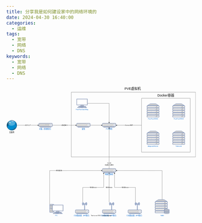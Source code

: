 ```yaml
---
title: 分享我是如何建设家中的网络环境的
date: 2024-04-30 16:40:00
categories: 
  - 运维
tags:
  - 宽带
  - 网络
  - DNS
keywords: 
  - 宽带
  - 网络
  - DNS
---
```


<svg xmlns="http://www.w3.org/2000/svg" xmlns:xlink="http://www.w3.org/1999/xlink" width="1401" style="cursor:pointer;max-width:100%;max-height:963px" viewBox="-0.5 -0.5 1401 963"><path fill="none" stroke="#000" d="M480 40h920v480H480z" pointer-events="all"/><switch transform="translate(-.5 -.5)"><foreignObject width="100%" height="100%" pointer-events="none" requiredFeatures="http://www.w3.org/TR/SVG11/feature#Extensibility" style="overflow:visible;text-align:left"><div xmlns="http://www.w3.org/1999/xhtml" style="display:flex;align-items:unsafe center;justify-content:unsafe center;width:918px;height:1px;padding-top:280px;margin-left:481px"><div data-drawio-colors="color: rgb(0, 0, 0);" style="box-sizing:border-box;font-size:0;text-align:center"><div style="display:inline-block;font-size:12px;font-family:Helvetica;color:#000;line-height:1.2;pointer-events:all;white-space:normal;overflow-wrap:normal"><h1><br/></h1></div></div></div></foreignObject></switch><g stroke="#000" stroke-miterlimit="10"><path fill="none" d="M78.5 285h155.13" pointer-events="stroke"/><path d="m238.88 285-7 3.5 1.75-3.5-1.75-3.5Z" pointer-events="all"/></g><switch transform="translate(-.5 -.5)"><foreignObject width="100%" height="100%" pointer-events="none" requiredFeatures="http://www.w3.org/TR/SVG11/feature#Extensibility" style="overflow:visible;text-align:left"><div xmlns="http://www.w3.org/1999/xhtml" style="display:flex;align-items:unsafe center;justify-content:unsafe center;width:1px;height:1px;padding-top:285px;margin-left:159px"><div data-drawio-colors="color: rgb(0, 0, 0); background-color: rgb(255, 255, 255);" style="box-sizing:border-box;font-size:0;text-align:center"><div style="display:inline-block;font-size:11px;font-family:Helvetica;color:#000;line-height:1.2;pointer-events:all;background-color:#fff;white-space:nowrap">光纤入户</div></div></div></foreignObject><text x="159" y="288" font-family="Helvetica" font-size="11" text-anchor="middle">光纤入户</text></switch><g pointer-events="all"><ellipse cx="40.31" cy="285.59" fill="#008cce" rx="36.868" ry="36.914"/><path fill="#00527f" d="M15.15 259.15c.37 1.01.88 1.98 1.5 2.87 1.01.1 2 .42 2.89.92-.25 1.04.19 2.12 1.09 2.69.69.39 1.15 1.09 1.25 1.87.03.4.22.77.52 1.03.31.25.7.38 1.1.35.45-.07.91-.1 1.37-.1.99-.13 2 .08 2.86.59l3.11 2.25c.5.34.86.86 1 1.45.17.56.17 1.17 0 1.74-.25.07-.52.05-.75-.07-.17-.49-.53-.9-.99-1.13-.6-.24-1.27-.24-1.87 0-.8.45-1.72.61-2.62.45-.75.03-1.44.4-1.89 1-.34.5-.88.82-1.48.86-.6.05-1.19-.17-1.61-.61-.36-.5-.96-.77-1.58-.71-.61.07-1.15.45-1.41 1.01-.31.71-.51 1.47-.6 2.24a7.46 7.46 0 0 1-.54 2.95c-.21.47-.56.88-1 1.14-.73.2-1.2.9-1.1 1.65.59.69 1.05 1.49 1.35 2.35.27.53.06 1.15-.5 1.49-.56.46-.82 1.19-.7 1.9-.86.01-1.72-.12-2.54-.4-.32-.41-.75-.7-1.24-.85-.47-.1-.95.07-1.25.45-.57.79-.97 1.69-1.19 2.64-.19.65-.29 1.32-.3 2 .64 1.19.95 2.53.89 3.89l.5 3.99c.04.53-.09 1.05-.37 1.5-.31.4-.74.69-1.22.84-7.83-14.7-4.85-32.83 7.27-44.24Z"/><path fill="#64aadc" d="M60.24 254.91c-.17.55-.52 1.02-1 1.34-.44.19-.91.29-1.39.3l-2.74.35a7.539 7.539 0 0 0-3.49.4c.1.4-.04.82-.37 1.06-.33.24-.78.26-1.12.04-.71.01-1.38.32-1.85.85-.37.39-.86.65-1.39.75-.76.15-1.41.65-1.75 1.34-.32.62-.91.75-1.34.3-.27-.54-.44-1.14-.5-1.74a5.518 5.518 0 0 0-2.49-2.75c-1.14-.5-2.2-1.17-3.14-1.99-.6-.45-.97-1.15-1-1.9-.02-.45.03-.91.15-1.35a2.48 2.48 0 0 0-1.99-1.39c-.64-.16-1.17-.63-1.39-1.25a36.81 36.81 0 0 1 27.3 5.64Z"/><path fill="#0a79b9" d="M75.69 295.56a6.046 6.046 0 0 0-1.25-3.14c-.77-.06-1.51.33-1.89 1-.61.87-1.55 1.46-2.59 1.64-.74-.82-.59-1.96.34-2.64.62-.91.76-2.06.4-3.09a3.32 3.32 0 0 0-.5-1.25c-.69-.7-1.2-1.55-1.49-2.49-.65.41-1.44.35-2.04-.17-.6-.52-.93-1.42-.85-2.33.04-1.07-.36-2.11-1.1-2.89.06-1.71-.47-3.38-1.49-4.74a6.012 6.012 0 0 0-3.89-1.75c-1.23.02-2.24-.71-2.27-1.63-.03-.92.94-1.69 2.17-1.71 1.86.21 3.74.16 5.58-.15 1.8-.22 3.54-.76 5.14-1.59l1.74-2.4c5.36 8.79 6.8 19.43 3.99 29.33Z"/><path fill="#266792" d="M71.95 304.79a7.591 7.591 0 0 1-3.24 2.35c-.99.31-1.69 1.2-1.74 2.24-.11.38-.22.19-.32-.52-.09-.71-.16-1.87-.18-3.22.14-1.26.61-2.46 1.34-3.49.81-.75 1.53-1.59 2.15-2.5.27-.55.05-1.22-.5-1.49a1.11 1.11 0 0 0-1.5.5 24.56 24.56 0 0 0-2.49 3.49c-1.21 1.82-2.96 2.57-4.63 1.99a7.579 7.579 0 0 0-3.24-.75c-.66.26-1.08.69-1.12 1.16-.05.48.27.93.87 1.24.94.29 1.73.91 2.24 1.74.79 1.34-.79 2.72-3.83 3.35-2.09.06-4.16.44-6.13 1.14a7.459 7.459 0 0 0-2.24 4c-.37.67-2.22 1.18-4.49 1.24a12.48 12.48 0 0 0-4.83.25c-1.32.49-2.8.24-3.89-.65a1.602 1.602 0 0 0-2.16-.67c-.79.41-1.09 1.38-.68 2.17a2.51 2.51 0 0 0 2.59 1.25c.75-.42 1.71-.6 2.64-.5.58.14 1.04.47 1.25.9.32.26.97.47 1.78.56.81.1 1.7.07 2.45-.07 1.24-.37 2.82-.6 4.49-.64 1.18-.08 2.29-.25 3.24-.5.93-.7 2.07-1.06 3.24-1 .65-.15 1.16-.31 1.49-.5a2.53 2.53 0 0 1 1.59-.5c.29.21.39.58.25.9-.38.52-.83.99-1.34 1.4a36.93 36.93 0 0 0 16.94-14.87ZM20.73 285.34c.26.36.73.5 1.15.35.16-.32.28-.65.35-1 .23-.77.23-1.58 0-2.35a1.03 1.03 0 0 0-1-.15c-.25 1.04-.42 2.09-.5 3.15Z"/><ellipse cx="38.07" cy="269.87" fill="#fff" fill-opacity=".3" rx="26.655" ry="18.457"/><ellipse cx="25.9" cy="266.36" fill="#fff" fill-opacity=".4" rx="7.722" ry="5.632"/><ellipse cx="40.31" cy="285.59" fill="none" stroke="#000" stroke-width=".95" rx="36.868" ry="36.914"/></g><switch transform="translate(-.5 -.5)"><foreignObject width="100%" height="100%" pointer-events="none" requiredFeatures="http://www.w3.org/TR/SVG11/feature#Extensibility" style="overflow:visible;text-align:left"><div xmlns="http://www.w3.org/1999/xhtml" style="display:flex;align-items:unsafe flex-start;justify-content:unsafe center;width:1px;height:1px;padding-top:330px;margin-left:39px"><div data-drawio-colors="color: rgb(0, 0, 0);" style="box-sizing:border-box;font-size:0;text-align:center"><div style="display:inline-block;font-size:12px;font-family:Helvetica;color:#000;line-height:1.2;pointer-events:all;white-space:nowrap">互联网</div></div></div></foreignObject><text x="39" y="342" font-family="Helvetica" font-size="12" text-anchor="middle">互联网</text></switch><g pointer-events="all"><rect width="100" height="25.86" x="240" y="270" fill="#ccc" stroke="#6881b3" stroke-width="2" rx="5.17" ry="5.17"/><path fill="#ccc" stroke="#6881b3" stroke-width="2" d="M250 295.86h80V300h-80z"/><ellipse cx="328" cy="282.93" fill="#fff" rx="8" ry="8.276"/><ellipse cx="250" cy="280.34" fill="#fff" rx="2" ry="2.069"/><path fill="#ccc" stroke="#6881b3" stroke-miterlimit="10" stroke-width="2" d="M328 277.24v11.38"/><path fill="none" stroke="#6881b3" stroke-miterlimit="10" stroke-width="2" d="m326 279.31 2-2.07 2 2.07"/><ellipse cx="260" cy="280.34" fill="#fff" rx="2" ry="2.069"/><ellipse cx="270" cy="280.34" fill="#fff" rx="2" ry="2.069"/><ellipse cx="280" cy="280.34" fill="#fff" rx="2" ry="2.069"/><path fill="none" stroke="#6881b3" stroke-miterlimit="10" stroke-width="2" d="m326 286.55 2 2.07 2-2.07"/></g><switch transform="translate(-.5 -.5)"><foreignObject width="100%" height="100%" pointer-events="none" requiredFeatures="http://www.w3.org/TR/SVG11/feature#Extensibility" style="overflow:visible;text-align:left"><div xmlns="http://www.w3.org/1999/xhtml" style="display:flex;align-items:unsafe flex-start;justify-content:unsafe center;width:1px;height:1px;padding-top:307px;margin-left:290px"><div data-drawio-colors="color: #0066CC;" style="box-sizing:border-box;font-size:0;text-align:center"><div style="display:inline-block;font-size:12px;font-family:Helvetica;color:#06c;line-height:1.2;pointer-events:all;white-space:nowrap">光猫（桥接模式<span style="background-color:initial">）</span></div></div></div></foreignObject><text x="290" y="319" fill="#06C" font-family="Helvetica" font-size="12" text-anchor="middle">光猫（桥接模式）</text></switch><g pointer-events="all"><rect width="100" height="25.86" x="520" y="270" fill="#ccc" stroke="#6881b3" stroke-width="2" rx="5.17" ry="5.17"/><path fill="#ccc" stroke="#6881b3" stroke-width="2" d="M530 295.86h80V300h-80z"/><path fill="#fff" d="M523 277.24h6v3.1h-2v1.04h-2v-1.04h-2Zm8.5 0h6v3.1h-2v1.04h-2v-1.04h-2Zm8.5 0h6v3.1h-2v1.04h-2v-1.04h-2Zm8.5 0h6v3.1h-2v1.04h-2v-1.04h-2Zm8.5 0h6v3.1h-2v1.04h-2v-1.04h-2Zm8.5 0h6v3.1h-2v1.04h-2v-1.04h-2Zm8.5 0h6v3.1h-2v1.04h-2v-1.04h-2Zm8.5 0h6v3.1h-2v1.04h-2v-1.04h-2Z"/><ellipse cx="608" cy="282.93" fill="#fff" rx="8" ry="8.276"/><ellipse cx="595" cy="275.17" fill="#fff" rx="2" ry="2.069"/><ellipse cx="595" cy="290.69" fill="#fff" rx="2" ry="2.069"/><ellipse cx="595" cy="282.93" fill="#fff" rx="2" ry="2.069"/><ellipse cx="585.5" cy="287.59" fill="#fff" rx="2" ry="2.069"/><ellipse cx="577" cy="287.59" fill="#fff" rx="2" ry="2.069"/><ellipse cx="568.5" cy="287.59" fill="#fff" rx="2" ry="2.069"/><ellipse cx="560" cy="287.59" fill="#fff" rx="2" ry="2.069"/><ellipse cx="551.5" cy="287.59" fill="#fff" rx="2" ry="2.069"/><ellipse cx="543" cy="287.59" fill="#fff" rx="2" ry="2.069"/><ellipse cx="534.5" cy="287.59" fill="#fff" rx="2" ry="2.069"/><ellipse cx="526" cy="287.59" fill="#fff" rx="2" ry="2.069"/><path fill="none" stroke="#6881b3" stroke-miterlimit="10" d="M608 277.24v11.38m-6.5-5.69h4m5 0h4m-8.5-3.62 2-2.07 2 2.07m-4 7.24 2 2.07 2-2.07m-6.5-5.69 2 2.07-2 2.07m9-4.14-2 2.07 2 2.07"/></g><switch transform="translate(-.5 -.5)"><foreignObject width="100%" height="100%" pointer-events="none" requiredFeatures="http://www.w3.org/TR/SVG11/feature#Extensibility" style="overflow:visible;text-align:left"><div xmlns="http://www.w3.org/1999/xhtml" style="display:flex;align-items:unsafe flex-start;justify-content:unsafe center;width:1px;height:1px;padding-top:307px;margin-left:570px"><div data-drawio-colors="color: #0066CC;" style="box-sizing:border-box;font-size:0;text-align:center"><div style="display:inline-block;font-size:12px;font-family:Helvetica;color:#06c;line-height:1.2;pointer-events:all;white-space:nowrap">爱快</div></div></div></foreignObject><text x="570" y="319" fill="#06C" font-family="Helvetica" font-size="12" text-anchor="middle">爱快</text></switch><g stroke="#000" stroke-miterlimit="10"><path fill="none" d="M340 285h173.63" pointer-events="stroke"/><path d="m518.88 285-7 3.5 1.75-3.5-1.75-3.5Z" pointer-events="all"/></g><switch transform="translate(-.5 -.5)"><foreignObject width="100%" height="100%" pointer-events="none" requiredFeatures="http://www.w3.org/TR/SVG11/feature#Extensibility" style="overflow:visible;text-align:left"><div xmlns="http://www.w3.org/1999/xhtml" style="display:flex;align-items:unsafe center;justify-content:unsafe center;width:1px;height:1px;padding-top:285px;margin-left:431px"><div data-drawio-colors="color: rgb(0, 0, 0); background-color: rgb(255, 255, 255);" style="box-sizing:border-box;font-size:0;text-align:center"><div style="display:inline-block;font-size:11px;font-family:Helvetica;color:#000;line-height:1.2;pointer-events:all;background-color:#fff;white-space:nowrap">直通接口</div></div></div></foreignObject><text x="431" y="288" font-family="Helvetica" font-size="11" text-anchor="middle">直通接口</text></switch><g pointer-events="all"><path fill="#ccc" stroke="#6881b3" stroke-width="2" d="M520 90h80v45h-80zM550 135h20v10h-20z"/><path fill="#ccc" stroke="#6881b3" stroke-linejoin="round" stroke-miterlimit="10" stroke-width="2" d="M535 144h50l10 11h-70Zm14 8.5h18m-31-3h39m-37-3h36m3 0h7m-5 3h7m-5 3h7"/><path fill="#fff" d="M523 93h73v39h-73z"/></g><switch transform="translate(-.5 -.5)"><foreignObject width="100%" height="100%" pointer-events="none" requiredFeatures="http://www.w3.org/TR/SVG11/feature#Extensibility" style="overflow:visible;text-align:left"><div xmlns="http://www.w3.org/1999/xhtml" style="display:flex;align-items:unsafe flex-start;justify-content:unsafe center;width:1px;height:1px;padding-top:162px;margin-left:560px"><div data-drawio-colors="color: #0066CC;" style="box-sizing:border-box;font-size:0;text-align:center"><div style="display:inline-block;font-size:12px;font-family:Helvetica;color:#06c;line-height:1.2;pointer-events:all;white-space:nowrap">PaoPaoGateWay</div></div></div></foreignObject><text x="560" y="174" fill="#06C" font-family="Helvetica" font-size="12" text-anchor="middle">PaoPaoGateWay</text></switch><g pointer-events="all"><rect width="100" height="25.86" x="710" y="270" fill="#ccc" stroke="#6881b3" stroke-width="2" rx="5.17" ry="5.17"/><path fill="#ccc" stroke="#6881b3" stroke-width="2" d="M720 295.86h80V300h-80z"/><ellipse cx="798" cy="282.93" fill="#fff" rx="8" ry="8.276"/><ellipse cx="785" cy="275.17" fill="#fff" rx="2" ry="2.069"/><ellipse cx="785" cy="290.69" fill="#fff" rx="2" ry="2.069"/><ellipse cx="785" cy="282.93" fill="#fff" rx="2" ry="2.069"/><ellipse cx="775.5" cy="287.59" fill="#fff" rx="2" ry="2.069"/><ellipse cx="767" cy="287.59" fill="#fff" rx="2" ry="2.069"/><ellipse cx="758.5" cy="287.59" fill="#fff" rx="2" ry="2.069"/><ellipse cx="750" cy="287.59" fill="#fff" rx="2" ry="2.069"/><ellipse cx="741.5" cy="287.59" fill="#fff" rx="2" ry="2.069"/><ellipse cx="733" cy="287.59" fill="#fff" rx="2" ry="2.069"/><ellipse cx="724.5" cy="287.59" fill="#fff" rx="2" ry="2.069"/><ellipse cx="716" cy="287.59" fill="#fff" rx="2" ry="2.069"/><path fill="#fff" d="M713 277.24h6v3.1h-2v1.04h-2v-1.04h-2Zm8.5 0h6v3.1h-2v1.04h-2v-1.04h-2Zm8.5 0h6v3.1h-2v1.04h-2v-1.04h-2Zm8.5 0h6v3.1h-2v1.04h-2v-1.04h-2Zm8.5 0h6v3.1h-2v1.04h-2v-1.04h-2Zm8.5 0h6v3.1h-2v1.04h-2v-1.04h-2Zm8.5 0h6v3.1h-2v1.04h-2v-1.04h-2Zm8.5 0h6v3.1h-2v1.04h-2v-1.04h-2Z"/><path fill="none" stroke="#6881b3" stroke-miterlimit="10" d="m792 279.31 2-2.07 2 2.07m-4 7.24 2 2.07 2-2.07m4-7.24 2-2.07 2 2.07m-4 7.24 2 2.07 2-2.07m-2 2.07v-3.1l-8-5.18v-3.1m0 11.38v-3.1l8-5.18v-3.1"/></g><switch transform="translate(-.5 -.5)"><foreignObject width="100%" height="100%" pointer-events="none" requiredFeatures="http://www.w3.org/TR/SVG11/feature#Extensibility" style="overflow:visible;text-align:left"><div xmlns="http://www.w3.org/1999/xhtml" style="display:flex;align-items:unsafe flex-start;justify-content:unsafe center;width:1px;height:1px;padding-top:307px;margin-left:760px"><div data-drawio-colors="color: #0066CC;" style="box-sizing:border-box;font-size:0;text-align:center"><div style="display:inline-block;font-size:12px;font-family:Helvetica;color:#06c;line-height:1.2;pointer-events:all;white-space:nowrap">PVE网桥</div></div></div></foreignObject><text x="760" y="319" fill="#06C" font-family="Helvetica" font-size="12" text-anchor="middle">PVE网桥</text></switch><g stroke="#000" stroke-miterlimit="10"><path fill="none" d="M760 856.36V642.73" pointer-events="stroke"/><path d="m760 637.48 3.5 7-3.5-1.75-3.5 1.75Z" pointer-events="all"/></g><switch transform="translate(-.5 -.5)"><foreignObject width="100%" height="100%" pointer-events="none" requiredFeatures="http://www.w3.org/TR/SVG11/feature#Extensibility" style="overflow:visible;text-align:left"><div xmlns="http://www.w3.org/1999/xhtml" style="display:flex;align-items:unsafe center;justify-content:unsafe center;width:1px;height:1px;padding-top:747px;margin-left:760px"><div data-drawio-colors="color: rgb(0, 0, 0); background-color: rgb(255, 255, 255);" style="box-sizing:border-box;font-size:0;text-align:center"><div style="display:inline-block;font-size:11px;font-family:Helvetica;color:#000;line-height:1.2;pointer-events:all;background-color:#fff;white-space:nowrap">有线Mesh</div></div></div></foreignObject><text x="760" y="751" font-family="Helvetica" font-size="11" text-anchor="middle">有线Mesh</text></switch><g stroke="#000" stroke-miterlimit="10"><path fill="none" d="M565 856.36v-110h155.09l-.08-103.63" pointer-events="stroke"/><path d="m720 637.48 3.51 7-3.5-1.75-3.5 1.75Z" pointer-events="all"/></g><switch transform="translate(-.5 -.5)"><foreignObject width="100%" height="100%" pointer-events="none" requiredFeatures="http://www.w3.org/TR/SVG11/feature#Extensibility" style="overflow:visible;text-align:left"><div xmlns="http://www.w3.org/1999/xhtml" style="display:flex;align-items:unsafe center;justify-content:unsafe center;width:1px;height:1px;padding-top:746px;margin-left:642px"><div data-drawio-colors="color: rgb(0, 0, 0); background-color: rgb(255, 255, 255);" style="box-sizing:border-box;font-size:0;text-align:center"><div style="display:inline-block;font-size:11px;font-family:Helvetica;color:#000;line-height:1.2;pointer-events:all;background-color:#fff;white-space:nowrap">有线Mesh</div></div></div></foreignObject><text x="642" y="750" font-family="Helvetica" font-size="11" text-anchor="middle">有线Mesh</text></switch><g stroke="#000" stroke-miterlimit="10"><path fill="none" d="M955 856.36v-110H800.09l-.08-103.63" pointer-events="stroke"/><path d="m800 637.48 3.51 7-3.5-1.75-3.5 1.75Z" pointer-events="all"/></g><switch transform="translate(-.5 -.5)"><foreignObject width="100%" height="100%" pointer-events="none" requiredFeatures="http://www.w3.org/TR/SVG11/feature#Extensibility" style="overflow:visible;text-align:left"><div xmlns="http://www.w3.org/1999/xhtml" style="display:flex;align-items:unsafe center;justify-content:unsafe center;width:1px;height:1px;padding-top:746px;margin-left:878px"><div data-drawio-colors="color: rgb(0, 0, 0); background-color: rgb(255, 255, 255);" style="box-sizing:border-box;font-size:0;text-align:center"><div style="display:inline-block;font-size:11px;font-family:Helvetica;color:#000;line-height:1.2;pointer-events:all;background-color:#fff;white-space:nowrap">有线Mesh</div></div></div></foreignObject><text x="878" y="750" font-family="Helvetica" font-size="11" text-anchor="middle">有线Mesh</text></switch><g pointer-events="all"><rect width="100" height="25.86" x="710" y="606.36" fill="#ccc" stroke="#6881b3" stroke-width="2" rx="5.17" ry="5.17"/><path fill="#ccc" stroke="#6881b3" stroke-width="2" d="M720 632.22h80v4.14h-80z"/><ellipse cx="798" cy="619.29" fill="#fff" rx="8" ry="8.276"/><ellipse cx="785" cy="611.53" fill="#fff" rx="2" ry="2.069"/><ellipse cx="785" cy="627.05" fill="#fff" rx="2" ry="2.069"/><ellipse cx="785" cy="619.29" fill="#fff" rx="2" ry="2.069"/><ellipse cx="775.5" cy="623.95" fill="#fff" rx="2" ry="2.069"/><ellipse cx="767" cy="623.95" fill="#fff" rx="2" ry="2.069"/><ellipse cx="758.5" cy="623.95" fill="#fff" rx="2" ry="2.069"/><ellipse cx="750" cy="623.95" fill="#fff" rx="2" ry="2.069"/><ellipse cx="741.5" cy="623.95" fill="#fff" rx="2" ry="2.069"/><ellipse cx="733" cy="623.95" fill="#fff" rx="2" ry="2.069"/><ellipse cx="724.5" cy="623.95" fill="#fff" rx="2" ry="2.069"/><ellipse cx="716" cy="623.95" fill="#fff" rx="2" ry="2.069"/><path fill="#fff" d="M713 613.6h6v3.1h-2v1.04h-2v-1.04h-2Zm8.5 0h6v3.1h-2v1.04h-2v-1.04h-2Zm8.5 0h6v3.1h-2v1.04h-2v-1.04h-2Zm8.5 0h6v3.1h-2v1.04h-2v-1.04h-2Zm8.5 0h6v3.1h-2v1.04h-2v-1.04h-2Zm8.5 0h6v3.1h-2v1.04h-2v-1.04h-2Zm8.5 0h6v3.1h-2v1.04h-2v-1.04h-2Zm8.5 0h6v3.1h-2v1.04h-2v-1.04h-2Z"/><path fill="none" stroke="#6881b3" stroke-miterlimit="10" d="m792 615.67 2-2.07 2 2.07m-4 7.24 2 2.07 2-2.07m4-7.24 2-2.07 2 2.07m-4 7.24 2 2.07 2-2.07m-2 2.07v-3.1l-8-5.18v-3.1m0 11.38v-3.1l8-5.18v-3.1"/></g><switch transform="translate(-.5 -.5)"><foreignObject width="100%" height="100%" pointer-events="none" requiredFeatures="http://www.w3.org/TR/SVG11/feature#Extensibility" style="overflow:visible;text-align:left"><div xmlns="http://www.w3.org/1999/xhtml" style="display:flex;align-items:unsafe flex-start;justify-content:unsafe center;width:1px;height:1px;padding-top:643px;margin-left:760px"><div data-drawio-colors="color: #0066CC;" style="box-sizing:border-box;font-size:0;text-align:center"><div style="display:inline-block;font-size:12px;font-family:Helvetica;color:#06c;line-height:1.2;pointer-events:all;white-space:nowrap">物理交换机</div></div></div></foreignObject><text x="760" y="655" fill="#06C" font-family="Helvetica" font-size="12" text-anchor="middle">物理交换机</text></switch><g stroke="#000" stroke-miterlimit="10"><path fill="none" d="M760 606.36V306.37" pointer-events="stroke"/><path d="m760 301.12 3.5 7-3.5-1.75-3.5 1.75Z" pointer-events="all"/></g><switch transform="translate(-.5 -.5)"><foreignObject width="100%" height="100%" pointer-events="none" requiredFeatures="http://www.w3.org/TR/SVG11/feature#Extensibility" style="overflow:visible;text-align:left"><div xmlns="http://www.w3.org/1999/xhtml" style="display:flex;align-items:unsafe center;justify-content:unsafe center;width:1px;height:1px;padding-top:569px;margin-left:761px"><div data-drawio-colors="color: rgb(0, 0, 0); background-color: rgb(255, 255, 255);" style="box-sizing:border-box;font-size:0;text-align:center"><div style="display:inline-block;font-size:11px;font-family:Helvetica;color:#000;line-height:1.2;pointer-events:all;background-color:#fff;white-space:nowrap"><span style="color:transparent;font-family:monospace;font-size:0;text-align:start;background-color:#fbfbfb">%3CmxGraphModel%3E%3Croot%3E%3CmxCell%20id%3D%220%22%2F%3E%3CmxCell%20id%3D%221%22%20parent%3D%220%22%2F%3E%3CmxCell%20id%3D%222%22%20value%3D%22VirtIO%E5%8D%8A%E8%99%9A%E6%8B%9F%E5%8C%96%E6%8E%A5%E5%8F%A3%22%20style%3D%22edgeLabel%3Bhtml%3D1%3Balign%3Dcenter%3BverticalAlign%3Dmiddle%3Bresizable%3D0%3Bpoints%3D%5B%5D%3B%22%20vertex%3D%221%22%20connectable%3D%220%22%20parent%3D%221%22%3E%3CmxGeometry%20x%3D%22720%22%20y%3D%22310.90909090909054%22%20as%3D%22geometry%22%2F%3E%3C%2FmxCell%3E%3C%2Froot%3E%3C%2FmxGraphModel%3E</span></div></div></div></foreignObject><text x="761" y="572" font-family="Helvetica" font-size="11" text-anchor="middle">%3CmxGraphModel%3E%3Croot%3E%3CmxCell%20id%3D%220%22%2F%3E%3CmxCell%20id%3D%221%22%20parent%3D%220%22%2F%3E%3CmxCell%20id%3D%222%22%20value%3D%22VirtIO%E5%8D%8A%E8%99%9A%E6%8B%9F%E5%8C%96%E6%8E%A5%E5%8F%A3%22%20style%3D%22edgeLabel%3Bhtml%3D1%3Balign%3Dcenter%3BverticalAlign%3Dmiddle%3Bresizable%3D0%3Bpoints%3D%5B%5D%3B%22%20vertex%3D%221%22%20connectable%3D%220%22%20parent%3D%221%22%3E%3CmxGeometry%20x%3D%22720%22%20y%3D%22310.90909090909054%22%20as%3D%22geometry%22%2F%3E%3C%2FmxCell%3E%3C%2Froot%3E%3C%2FmxGraphModel%3E</text></switch><switch transform="translate(-.5 -.5)"><foreignObject width="100%" height="100%" pointer-events="none" requiredFeatures="http://www.w3.org/TR/SVG11/feature#Extensibility" style="overflow:visible;text-align:left"><div xmlns="http://www.w3.org/1999/xhtml" style="display:flex;align-items:unsafe center;justify-content:unsafe center;width:1px;height:1px;padding-top:573px;margin-left:761px"><div data-drawio-colors="color: rgb(0, 0, 0); background-color: rgb(255, 255, 255);" style="box-sizing:border-box;font-size:0;text-align:center"><div style="display:inline-block;font-size:11px;font-family:Helvetica;color:#000;line-height:1.2;pointer-events:all;background-color:#fff;white-space:nowrap">VirtIO<div>半虚拟化接口</div></div></div></div></foreignObject><text x="761" y="576" font-family="Helvetica" font-size="11" text-anchor="middle">VirtIO...</text></switch><g pointer-events="all"><rect width="30" height="60" x="320" y="871.36" fill="#ccc" stroke="#6881b3" stroke-width="2" rx="2" ry="2"/><path fill="none" stroke="#6881b3" stroke-linejoin="round" stroke-miterlimit="10" stroke-width="2" d="M320 881.36h30m-30 20h30"/><path fill="#ccc" stroke="#6881b3" stroke-width="2" d="M340 876.36h80v45h-80zM370 921.36h20v10h-20z"/><path fill="#ccc" stroke="#6881b3" stroke-linejoin="round" stroke-miterlimit="10" stroke-width="2" d="M355 930.36h50l10 11h-70Z"/><path fill="none" stroke="#6881b3" stroke-linejoin="round" stroke-miterlimit="10" stroke-width="2" d="M369 938.86h18m-31-3h39m-37-3h36m3 0h7m-5 3h7m-5 3h7"/><path fill="#fff" d="M343 879.36h73v39h-73z"/><circle cx="325" cy="906.36" r="2" fill="#fff"/></g><switch transform="translate(-.5 -.5)"><foreignObject width="100%" height="100%" pointer-events="none" requiredFeatures="http://www.w3.org/TR/SVG11/feature#Extensibility" style="overflow:visible;text-align:left"><div xmlns="http://www.w3.org/1999/xhtml" style="display:flex;align-items:unsafe flex-start;justify-content:unsafe center;width:1px;height:1px;padding-top:948px;margin-left:370px"><div data-drawio-colors="color: #0066CC;" style="box-sizing:border-box;font-size:0;text-align:center"><div style="display:inline-block;font-size:12px;font-family:Helvetica;color:#06c;line-height:1.2;pointer-events:all;white-space:nowrap">PC</div></div></div></foreignObject><text x="370" y="960" fill="#06C" font-family="Helvetica" font-size="12" text-anchor="middle">PC</text></switch><g pointer-events="all"><rect width="100" height="24.82" x="510" y="912.56" fill="#ccc" stroke="#6881b3" stroke-width="1.99" rx="4.96" ry="4.96"/><path fill="#ccc" stroke="#6881b3" stroke-width="1.99" d="M520 937.39h80v3.97h-80z"/><path fill="#ccc" stroke="#6881b3" stroke-miterlimit="10" stroke-width="1.99" d="m577 912.56.5-44.68a1.503 1.503 0 0 1 2.5 0l.5 44.68Z"/><ellipse cx="598" cy="924.98" fill="#fff" rx="8" ry="7.944"/><ellipse cx="585" cy="917.53" fill="#fff" rx="2" ry="1.986"/><ellipse cx="585" cy="932.42" fill="#fff" rx="2" ry="1.986"/><ellipse cx="585" cy="924.98" fill="#fff" rx="2" ry="1.986"/><ellipse cx="575.5" cy="929.44" fill="#fff" rx="2" ry="1.986"/><ellipse cx="567" cy="929.44" fill="#fff" rx="2" ry="1.986"/><ellipse cx="558.5" cy="929.44" fill="#fff" rx="2" ry="1.986"/><ellipse cx="550" cy="929.44" fill="#fff" rx="2" ry="1.986"/><ellipse cx="541.5" cy="929.44" fill="#fff" rx="2" ry="1.986"/><ellipse cx="533" cy="929.44" fill="#fff" rx="2" ry="1.986"/><ellipse cx="524.5" cy="929.44" fill="#fff" rx="2" ry="1.986"/><ellipse cx="516" cy="929.44" fill="#fff" rx="2" ry="1.986"/><path fill="#fff" d="M513 919.51h6v2.98h-2v1h-2v-1h-2Zm8.5 0h6v2.98h-2v1h-2v-1h-2Zm8.5 0h6v2.98h-2v1h-2v-1h-2Zm8.5 0h6v2.98h-2v1h-2v-1h-2Zm8.5 0h6v2.98h-2v1h-2v-1h-2Zm8.5 0h6v2.98h-2v1h-2v-1h-2Zm8.5 0h6v2.98h-2v1h-2v-1h-2Zm8.5 0h6v2.98h-2v1h-2v-1h-2Z"/><path fill="none" stroke="#6881b3" stroke-miterlimit="10" stroke-width="1.99" d="m600 922.99 2 1.99-2 1.98m-7-1.98h9"/><path fill="#ccc" stroke="#6881b3" stroke-miterlimit="10" stroke-width="1.99" d="M583.8 862.22c2.2 3.31 2.2 7.61 0 10.92l-1.5-.99a7.905 7.905 0 0 0 0-8.54Zm4-2.98a13.825 13.825 0 0 1 0 17.18l-1.5-1.19c3.4-4.32 3.4-10.38 0-14.7Zm4-2.88a16.806 16.806 0 0 1 0 22.94l-1.5-1.19c5.52-5.76 5.52-14.8 0-20.56Zm-18 5.86a9.859 9.859 0 0 0 0 10.92l1.5-.99a7.905 7.905 0 0 1 0-8.54Zm-4-2.98a13.833 13.833 0 0 0 0 17.28l1.5-1.39c-3.3-4.28-3.3-10.22 0-14.5Zm-4-2.78a16.802 16.802 0 0 0 0 22.84l1.5-1.19a14.826 14.826 0 0 1 0-20.46Z"/></g><switch transform="translate(-.5 -.5)"><foreignObject width="100%" height="100%" pointer-events="none" requiredFeatures="http://www.w3.org/TR/SVG11/feature#Extensibility" style="overflow:visible;text-align:left"><div xmlns="http://www.w3.org/1999/xhtml" style="display:flex;align-items:unsafe flex-start;justify-content:unsafe center;width:1px;height:1px;padding-top:948px;margin-left:560px"><div data-drawio-colors="color: #0066CC;" style="box-sizing:border-box;font-size:0;text-align:center"><div style="display:inline-block;font-size:12px;font-family:Helvetica;color:#06c;line-height:1.2;pointer-events:all;white-space:nowrap">小米路由器（AP模式）</div></div></div></foreignObject><text x="560" y="960" fill="#06C" font-family="Helvetica" font-size="12" text-anchor="middle">小米路由器（AP模式）</text></switch><g pointer-events="all"><rect width="100" height="24.82" x="710" y="912.56" fill="#ccc" stroke="#6881b3" stroke-width="1.99" rx="4.96" ry="4.96"/><path fill="#ccc" stroke="#6881b3" stroke-width="1.99" d="M720 937.39h80v3.97h-80z"/><path fill="#ccc" stroke="#6881b3" stroke-miterlimit="10" stroke-width="1.99" d="m777 912.56.5-44.68a1.503 1.503 0 0 1 2.5 0l.5 44.68Z"/><ellipse cx="798" cy="924.98" fill="#fff" rx="8" ry="7.944"/><ellipse cx="785" cy="917.53" fill="#fff" rx="2" ry="1.986"/><ellipse cx="785" cy="932.42" fill="#fff" rx="2" ry="1.986"/><ellipse cx="785" cy="924.98" fill="#fff" rx="2" ry="1.986"/><ellipse cx="775.5" cy="929.44" fill="#fff" rx="2" ry="1.986"/><ellipse cx="767" cy="929.44" fill="#fff" rx="2" ry="1.986"/><ellipse cx="758.5" cy="929.44" fill="#fff" rx="2" ry="1.986"/><ellipse cx="750" cy="929.44" fill="#fff" rx="2" ry="1.986"/><ellipse cx="741.5" cy="929.44" fill="#fff" rx="2" ry="1.986"/><ellipse cx="733" cy="929.44" fill="#fff" rx="2" ry="1.986"/><ellipse cx="724.5" cy="929.44" fill="#fff" rx="2" ry="1.986"/><ellipse cx="716" cy="929.44" fill="#fff" rx="2" ry="1.986"/><path fill="#fff" d="M713 919.51h6v2.98h-2v1h-2v-1h-2Zm8.5 0h6v2.98h-2v1h-2v-1h-2Zm8.5 0h6v2.98h-2v1h-2v-1h-2Zm8.5 0h6v2.98h-2v1h-2v-1h-2Zm8.5 0h6v2.98h-2v1h-2v-1h-2Zm8.5 0h6v2.98h-2v1h-2v-1h-2Zm8.5 0h6v2.98h-2v1h-2v-1h-2Zm8.5 0h6v2.98h-2v1h-2v-1h-2Z"/><path fill="none" stroke="#6881b3" stroke-miterlimit="10" stroke-width="1.99" d="m800 922.99 2 1.99-2 1.98m-7-1.98h9"/><path fill="#ccc" stroke="#6881b3" stroke-miterlimit="10" stroke-width="1.99" d="M783.8 862.22c2.2 3.31 2.2 7.61 0 10.92l-1.5-.99a7.905 7.905 0 0 0 0-8.54Zm4-2.98a13.825 13.825 0 0 1 0 17.18l-1.5-1.19c3.4-4.32 3.4-10.38 0-14.7Zm4-2.88a16.806 16.806 0 0 1 0 22.94l-1.5-1.19c5.52-5.76 5.52-14.8 0-20.56Zm-18 5.86a9.859 9.859 0 0 0 0 10.92l1.5-.99a7.905 7.905 0 0 1 0-8.54Zm-4-2.98a13.833 13.833 0 0 0 0 17.28l1.5-1.39c-3.3-4.28-3.3-10.22 0-14.5Zm-4-2.78a16.802 16.802 0 0 0 0 22.84l1.5-1.19a14.826 14.826 0 0 1 0-20.46Z"/></g><switch transform="translate(-.5 -.5)"><foreignObject width="100%" height="100%" pointer-events="none" requiredFeatures="http://www.w3.org/TR/SVG11/feature#Extensibility" style="overflow:visible;text-align:left"><div xmlns="http://www.w3.org/1999/xhtml" style="display:flex;align-items:unsafe flex-start;justify-content:unsafe center;width:1px;height:1px;padding-top:948px;margin-left:760px"><div data-drawio-colors="color: #0066CC;" style="box-sizing:border-box;font-size:0;text-align:center"><div style="display:inline-block;font-size:12px;font-family:Helvetica;color:#06c;line-height:1.2;pointer-events:all;white-space:nowrap">小米路由器（AP模式）</div></div></div></foreignObject><text x="760" y="960" fill="#06C" font-family="Helvetica" font-size="12" text-anchor="middle">小米路由器（AP模式）</text></switch><g pointer-events="all"><rect width="100" height="24.82" x="900" y="912.56" fill="#ccc" stroke="#6881b3" stroke-width="1.99" rx="4.96" ry="4.96"/><path fill="#ccc" stroke="#6881b3" stroke-width="1.99" d="M910 937.39h80v3.97h-80z"/><path fill="#ccc" stroke="#6881b3" stroke-miterlimit="10" stroke-width="1.99" d="m967 912.56.5-44.68a1.503 1.503 0 0 1 2.5 0l.5 44.68Z"/><ellipse cx="988" cy="924.98" fill="#fff" rx="8" ry="7.944"/><ellipse cx="975" cy="917.53" fill="#fff" rx="2" ry="1.986"/><ellipse cx="975" cy="932.42" fill="#fff" rx="2" ry="1.986"/><ellipse cx="975" cy="924.98" fill="#fff" rx="2" ry="1.986"/><ellipse cx="965.5" cy="929.44" fill="#fff" rx="2" ry="1.986"/><ellipse cx="957" cy="929.44" fill="#fff" rx="2" ry="1.986"/><ellipse cx="948.5" cy="929.44" fill="#fff" rx="2" ry="1.986"/><ellipse cx="940" cy="929.44" fill="#fff" rx="2" ry="1.986"/><ellipse cx="931.5" cy="929.44" fill="#fff" rx="2" ry="1.986"/><ellipse cx="923" cy="929.44" fill="#fff" rx="2" ry="1.986"/><ellipse cx="914.5" cy="929.44" fill="#fff" rx="2" ry="1.986"/><ellipse cx="906" cy="929.44" fill="#fff" rx="2" ry="1.986"/><path fill="#fff" d="M903 919.51h6v2.98h-2v1h-2v-1h-2Zm8.5 0h6v2.98h-2v1h-2v-1h-2Zm8.5 0h6v2.98h-2v1h-2v-1h-2Zm8.5 0h6v2.98h-2v1h-2v-1h-2Zm8.5 0h6v2.98h-2v1h-2v-1h-2Zm8.5 0h6v2.98h-2v1h-2v-1h-2Zm8.5 0h6v2.98h-2v1h-2v-1h-2Zm8.5 0h6v2.98h-2v1h-2v-1h-2Z"/><path fill="none" stroke="#6881b3" stroke-miterlimit="10" stroke-width="1.99" d="m990 922.99 2 1.99-2 1.98m-7-1.98h9"/><path fill="#ccc" stroke="#6881b3" stroke-miterlimit="10" stroke-width="1.99" d="M973.8 862.22c2.2 3.31 2.2 7.61 0 10.92l-1.5-.99a7.905 7.905 0 0 0 0-8.54Zm4-2.98a13.825 13.825 0 0 1 0 17.18l-1.5-1.19c3.4-4.32 3.4-10.38 0-14.7Zm4-2.88a16.806 16.806 0 0 1 0 22.94l-1.5-1.19c5.52-5.76 5.52-14.8 0-20.56Zm-18 5.86a9.859 9.859 0 0 0 0 10.92l1.5-.99a7.905 7.905 0 0 1 0-8.54Zm-4-2.98a13.833 13.833 0 0 0 0 17.28l1.5-1.39c-3.3-4.28-3.3-10.22 0-14.5Zm-4-2.78a16.802 16.802 0 0 0 0 22.84l1.5-1.19a14.826 14.826 0 0 1 0-20.46Z"/></g><switch transform="translate(-.5 -.5)"><foreignObject width="100%" height="100%" pointer-events="none" requiredFeatures="http://www.w3.org/TR/SVG11/feature#Extensibility" style="overflow:visible;text-align:left"><div xmlns="http://www.w3.org/1999/xhtml" style="display:flex;align-items:unsafe flex-start;justify-content:unsafe center;width:1px;height:1px;padding-top:948px;margin-left:950px"><div data-drawio-colors="color: #0066CC;" style="box-sizing:border-box;font-size:0;text-align:center"><div style="display:inline-block;font-size:12px;font-family:Helvetica;color:#06c;line-height:1.2;pointer-events:all;white-space:nowrap">小米路由器（AP模式）</div></div></div></foreignObject><text x="950" y="960" fill="#06C" font-family="Helvetica" font-size="12" text-anchor="middle">小米路由器（AP模式）</text></switch><g stroke="#000" stroke-miterlimit="10"><path fill="none" d="M620 285h83.63" pointer-events="stroke"/><path d="m708.88 285-7 3.5 1.75-3.5-1.75-3.5Z" pointer-events="all"/></g><g stroke="#000" stroke-miterlimit="10"><path fill="none" d="M600 122.55h160.09L760 263.63" pointer-events="stroke"/><path d="m760 268.88-3.49-7 3.49 1.75 3.51-1.75Z" pointer-events="all"/></g><path fill="none" stroke="#000" d="M1000 85h360v400h-360z" pointer-events="all"/><g stroke="#000" stroke-miterlimit="10"><path fill="none" d="M1000 285H816.37" pointer-events="stroke"/><path d="m811.12 285 7-3.5-1.75 3.5 1.75 3.5Z" pointer-events="all"/></g><switch transform="translate(-.5 -.5)"><foreignObject width="100%" height="100%" pointer-events="none" requiredFeatures="http://www.w3.org/TR/SVG11/feature#Extensibility" style="overflow:visible;text-align:left"><div xmlns="http://www.w3.org/1999/xhtml" style="display:flex;align-items:unsafe center;justify-content:unsafe center;width:1px;height:1px;padding-top:286px;margin-left:907px"><div data-drawio-colors="color: rgb(0, 0, 0); background-color: rgb(255, 255, 255);" style="box-sizing:border-box;font-size:0;text-align:center"><div style="display:inline-block;font-size:11px;font-family:Helvetica;color:#000;line-height:1.2;pointer-events:all;background-color:#fff;white-space:nowrap">Docker网桥</div></div></div></foreignObject><text x="907" y="289" font-family="Helvetica" font-size="11" text-anchor="middle">Docker网桥</text></switch><g pointer-events="all"><rect width="90" height="15" x="1040" y="210" fill="#ccc" stroke="#6881b3" stroke-width="2" rx="2" ry="2"/><rect width="90" height="15" x="1040" y="192.5" fill="#ccc" stroke="#6881b3" stroke-width="2" rx="2" ry="2"/><rect width="90" height="15" x="1040" y="175" fill="#ccc" stroke="#6881b3" stroke-width="2" rx="2" ry="2"/><rect width="90" height="15" x="1040" y="157.5" fill="#ccc" stroke="#6881b3" stroke-width="2" rx="2" ry="2"/><rect width="90" height="15" x="1040" y="140" fill="#ccc" stroke="#6881b3" stroke-width="2" rx="2" ry="2"/><path fill="#ccc" stroke="#6881b3" stroke-miterlimit="10" stroke-width="2" d="m1044 138 21-13h40l21 13Z"/><circle cx="1122" cy="217.5" r="4" fill="#fff"/><circle cx="1121.67" cy="200" r="4" fill="#fff"/><circle cx="1122" cy="182.5" r="4" fill="#fff"/><circle cx="1122" cy="165" r="4" fill="#fff"/><circle cx="1122" cy="147.5" r="4" fill="#fff"/><path fill="#fff" d="m1045 223 5-11h5l-5 11Zm10 0 5-11h5l-5 11Zm10 0 5-11h5l-5 11Zm10 0 5-11h5l-5 11Zm10 0 5-11h5l-5 11Zm10 0 5-11h5l-5 11Zm-50-17.5 5-11h5l-5 11Zm10 0 5-11h5l-5 11Zm10 0 5-11h5l-5 11Zm10 0 5-11h5l-5 11Zm10 0 5-11h5l-5 11Zm10 0 5-11h5l-5 11Zm-50-17.5 5-11h5l-5 11Zm10 0 5-11h5l-5 11Zm10 0 4.5-11h5l-5 11Zm10 0 5-11h5l-5 11Zm10 0 5-11h5l-5 11Zm10 0 5-11h5l-5 11Zm-50-17.5 5-11h5l-5 11Zm10 0 5-11h5l-5 11Zm10 0 5-11h5l-5 11Zm10 0 5-11h5l-5 11Zm10 0 5-11h5l-5 11Zm10 0 5-11h5l-5 11Zm-50-17.5 5-11h5l-5 11Zm10 0 5-11h5l-5 11Zm10 0 5-11h5l-5 11Zm10 0 5-11h5l-5 11Zm10 0 5-11h5l-5 11Zm10 0 5-11h5l-5 11Z"/></g><switch transform="translate(-.5 -.5)"><foreignObject width="100%" height="100%" pointer-events="none" requiredFeatures="http://www.w3.org/TR/SVG11/feature#Extensibility" style="overflow:visible;text-align:left"><div xmlns="http://www.w3.org/1999/xhtml" style="display:flex;align-items:unsafe flex-start;justify-content:unsafe center;width:1px;height:1px;padding-top:232px;margin-left:1085px"><div data-drawio-colors="color: #0066CC;" style="box-sizing:border-box;font-size:0;text-align:center"><div style="display:inline-block;font-size:12px;font-family:Helvetica;color:#06c;line-height:1.2;pointer-events:all;white-space:nowrap">PaoPaoDNS1</div></div></div></foreignObject><text x="1085" y="244" fill="#06C" font-family="Helvetica" font-size="12" text-anchor="middle">PaoPaoDNS1</text></switch><g pointer-events="all"><rect width="90" height="15" x="1230" y="210" fill="#ccc" stroke="#6881b3" stroke-width="2" rx="2" ry="2"/><rect width="90" height="15" x="1230" y="192.5" fill="#ccc" stroke="#6881b3" stroke-width="2" rx="2" ry="2"/><rect width="90" height="15" x="1230" y="175" fill="#ccc" stroke="#6881b3" stroke-width="2" rx="2" ry="2"/><rect width="90" height="15" x="1230" y="157.5" fill="#ccc" stroke="#6881b3" stroke-width="2" rx="2" ry="2"/><rect width="90" height="15" x="1230" y="140" fill="#ccc" stroke="#6881b3" stroke-width="2" rx="2" ry="2"/><path fill="#ccc" stroke="#6881b3" stroke-miterlimit="10" stroke-width="2" d="m1234 138 21-13h40l21 13Z"/><circle cx="1312" cy="217.5" r="4" fill="#fff"/><circle cx="1311.67" cy="200" r="4" fill="#fff"/><circle cx="1312" cy="182.5" r="4" fill="#fff"/><circle cx="1312" cy="165" r="4" fill="#fff"/><circle cx="1312" cy="147.5" r="4" fill="#fff"/><path fill="#fff" d="m1235 223 5-11h5l-5 11Zm10 0 5-11h5l-5 11Zm10 0 5-11h5l-5 11Zm10 0 5-11h5l-5 11Zm10 0 5-11h5l-5 11Zm10 0 5-11h5l-5 11Zm-50-17.5 5-11h5l-5 11Zm10 0 5-11h5l-5 11Zm10 0 5-11h5l-5 11Zm10 0 5-11h5l-5 11Zm10 0 5-11h5l-5 11Zm10 0 5-11h5l-5 11Zm-50-17.5 5-11h5l-5 11Zm10 0 5-11h5l-5 11Zm10 0 4.5-11h5l-5 11Zm10 0 5-11h5l-5 11Zm10 0 5-11h5l-5 11Zm10 0 5-11h5l-5 11Zm-50-17.5 5-11h5l-5 11Zm10 0 5-11h5l-5 11Zm10 0 5-11h5l-5 11Zm10 0 5-11h5l-5 11Zm10 0 5-11h5l-5 11Zm10 0 5-11h5l-5 11Zm-50-17.5 5-11h5l-5 11Zm10 0 5-11h5l-5 11Zm10 0 5-11h5l-5 11Zm10 0 5-11h5l-5 11Zm10 0 5-11h5l-5 11Zm10 0 5-11h5l-5 11Z"/></g><switch transform="translate(-.5 -.5)"><foreignObject width="100%" height="100%" pointer-events="none" requiredFeatures="http://www.w3.org/TR/SVG11/feature#Extensibility" style="overflow:visible;text-align:left"><div xmlns="http://www.w3.org/1999/xhtml" style="display:flex;align-items:unsafe flex-start;justify-content:unsafe center;width:1px;height:1px;padding-top:232px;margin-left:1275px"><div data-drawio-colors="color: #0066CC;" style="box-sizing:border-box;font-size:0;text-align:center"><div style="display:inline-block;font-size:12px;font-family:Helvetica;color:#06c;line-height:1.2;pointer-events:all;white-space:nowrap">PaoPaoDNS2</div></div></div></foreignObject><text x="1275" y="244" fill="#06C" font-family="Helvetica" font-size="12" text-anchor="middle">PaoPaoDNS2</text></switch><g pointer-events="all"><rect width="90" height="15" x="1040" y="412.5" fill="#ccc" stroke="#6881b3" stroke-width="2" rx="2" ry="2"/><rect width="90" height="15" x="1040" y="395" fill="#ccc" stroke="#6881b3" stroke-width="2" rx="2" ry="2"/><rect width="90" height="15" x="1040" y="377.5" fill="#ccc" stroke="#6881b3" stroke-width="2" rx="2" ry="2"/><rect width="90" height="15" x="1040" y="360" fill="#ccc" stroke="#6881b3" stroke-width="2" rx="2" ry="2"/><rect width="90" height="15" x="1040" y="342.5" fill="#ccc" stroke="#6881b3" stroke-width="2" rx="2" ry="2"/><path fill="#ccc" stroke="#6881b3" stroke-miterlimit="10" stroke-width="2" d="m1044 340.5 21-13h40l21 13Z"/><circle cx="1122" cy="420" r="4" fill="#fff"/><circle cx="1121.67" cy="402.5" r="4" fill="#fff"/><circle cx="1122" cy="385" r="4" fill="#fff"/><circle cx="1122" cy="367.5" r="4" fill="#fff"/><circle cx="1122" cy="350" r="4" fill="#fff"/><path fill="#fff" d="m1045 425.5 5-11h5l-5 11Zm10 0 5-11h5l-5 11Zm10 0 5-11h5l-5 11Zm10 0 5-11h5l-5 11Zm10 0 5-11h5l-5 11Zm10 0 5-11h5l-5 11Zm-50-17.5 5-11h5l-5 11Zm10 0 5-11h5l-5 11Zm10 0 5-11h5l-5 11Zm10 0 5-11h5l-5 11Zm10 0 5-11h5l-5 11Zm10 0 5-11h5l-5 11Zm-50-17.5 5-11h5l-5 11Zm10 0 5-11h5l-5 11Zm10 0 4.5-11h5l-5 11Zm10 0 5-11h5l-5 11Zm10 0 5-11h5l-5 11Zm10 0 5-11h5l-5 11Zm-50-17.5 5-11h5l-5 11Zm10 0 5-11h5l-5 11Zm10 0 5-11h5l-5 11Zm10 0 5-11h5l-5 11Zm10 0 5-11h5l-5 11Zm10 0 5-11h5l-5 11Zm-50-17.5 5-11h5l-5 11Zm10 0 5-11h5l-5 11Zm10 0 5-11h5l-5 11Zm10 0 5-11h5l-5 11Zm10 0 5-11h5l-5 11Zm10 0 5-11h5l-5 11Z"/></g><switch transform="translate(-.5 -.5)"><foreignObject width="100%" height="100%" pointer-events="none" requiredFeatures="http://www.w3.org/TR/SVG11/feature#Extensibility" style="overflow:visible;text-align:left"><div xmlns="http://www.w3.org/1999/xhtml" style="display:flex;align-items:unsafe flex-start;justify-content:unsafe center;width:1px;height:1px;padding-top:435px;margin-left:1085px"><div data-drawio-colors="color: #0066CC;" style="box-sizing:border-box;font-size:0;text-align:center"><div style="display:inline-block;font-size:12px;font-family:Helvetica;color:#06c;line-height:1.2;pointer-events:all;white-space:nowrap">AdguardHome</div></div></div></foreignObject><text x="1085" y="447" fill="#06C" font-family="Helvetica" font-size="12" text-anchor="middle">AdguardHome</text></switch><g pointer-events="all"><rect width="90" height="15" x="1230" y="412.5" fill="#ccc" stroke="#6881b3" stroke-width="2" rx="2" ry="2"/><rect width="90" height="15" x="1230" y="395" fill="#ccc" stroke="#6881b3" stroke-width="2" rx="2" ry="2"/><rect width="90" height="15" x="1230" y="377.5" fill="#ccc" stroke="#6881b3" stroke-width="2" rx="2" ry="2"/><rect width="90" height="15" x="1230" y="360" fill="#ccc" stroke="#6881b3" stroke-width="2" rx="2" ry="2"/><rect width="90" height="15" x="1230" y="342.5" fill="#ccc" stroke="#6881b3" stroke-width="2" rx="2" ry="2"/><path fill="#ccc" stroke="#6881b3" stroke-miterlimit="10" stroke-width="2" d="m1234 340.5 21-13h40l21 13Z"/><circle cx="1312" cy="420" r="4" fill="#fff"/><circle cx="1311.67" cy="402.5" r="4" fill="#fff"/><circle cx="1312" cy="385" r="4" fill="#fff"/><circle cx="1312" cy="367.5" r="4" fill="#fff"/><circle cx="1312" cy="350" r="4" fill="#fff"/><path fill="#fff" d="m1235 425.5 5-11h5l-5 11Zm10 0 5-11h5l-5 11Zm10 0 5-11h5l-5 11Zm10 0 5-11h5l-5 11Zm10 0 5-11h5l-5 11Zm10 0 5-11h5l-5 11Zm-50-17.5 5-11h5l-5 11Zm10 0 5-11h5l-5 11Zm10 0 5-11h5l-5 11Zm10 0 5-11h5l-5 11Zm10 0 5-11h5l-5 11Zm10 0 5-11h5l-5 11Zm-50-17.5 5-11h5l-5 11Zm10 0 5-11h5l-5 11Zm10 0 4.5-11h5l-5 11Zm10 0 5-11h5l-5 11Zm10 0 5-11h5l-5 11Zm10 0 5-11h5l-5 11Zm-50-17.5 5-11h5l-5 11Zm10 0 5-11h5l-5 11Zm10 0 5-11h5l-5 11Zm10 0 5-11h5l-5 11Zm10 0 5-11h5l-5 11Zm10 0 5-11h5l-5 11Zm-50-17.5 5-11h5l-5 11Zm10 0 5-11h5l-5 11Zm10 0 5-11h5l-5 11Zm10 0 5-11h5l-5 11Zm10 0 5-11h5l-5 11Zm10 0 5-11h5l-5 11Z"/></g><switch transform="translate(-.5 -.5)"><foreignObject width="100%" height="100%" pointer-events="none" requiredFeatures="http://www.w3.org/TR/SVG11/feature#Extensibility" style="overflow:visible;text-align:left"><div xmlns="http://www.w3.org/1999/xhtml" style="display:flex;align-items:unsafe flex-start;justify-content:unsafe center;width:1px;height:1px;padding-top:435px;margin-left:1275px"><div data-drawio-colors="color: #0066CC;" style="box-sizing:border-box;font-size:0;text-align:center"><div style="display:inline-block;font-size:12px;font-family:Helvetica;color:#06c;line-height:1.2;pointer-events:all;white-space:nowrap">Tailscale</div></div></div></foreignObject><text x="1275" y="447" fill="#06C" font-family="Helvetica" font-size="12" text-anchor="middle">Tailscale</text></switch><path fill="none" d="M870 0h130v30H870z" pointer-events="all"/><switch transform="translate(-.5 -.5)"><foreignObject width="100%" height="100%" pointer-events="none" requiredFeatures="http://www.w3.org/TR/SVG11/feature#Extensibility" style="overflow:visible;text-align:left"><div xmlns="http://www.w3.org/1999/xhtml" style="display:flex;align-items:unsafe center;justify-content:unsafe center;width:128px;height:1px;padding-top:15px;margin-left:871px"><div data-drawio-colors="color: rgb(0, 0, 0);" style="box-sizing:border-box;font-size:0;text-align:center"><div style="display:inline-block;font-size:24px;font-family:Helvetica;color:#000;line-height:1.2;pointer-events:all;white-space:normal;overflow-wrap:normal">PVE虚拟机</div></div></div></foreignObject><text x="935" y="22" font-family="Helvetica" font-size="24" text-anchor="middle">PVE虚拟机</text></switch><path fill="none" d="M1115 50h130v30h-130z" pointer-events="all"/><switch transform="translate(-.5 -.5)"><foreignObject width="100%" height="100%" pointer-events="none" requiredFeatures="http://www.w3.org/TR/SVG11/feature#Extensibility" style="overflow:visible;text-align:left"><div xmlns="http://www.w3.org/1999/xhtml" style="display:flex;align-items:unsafe center;justify-content:unsafe center;width:128px;height:1px;padding-top:65px;margin-left:1116px"><div data-drawio-colors="color: rgb(0, 0, 0);" style="box-sizing:border-box;font-size:0;text-align:center"><div style="display:inline-block;font-size:24px;font-family:Helvetica;color:#000;line-height:1.2;pointer-events:all;white-space:normal;overflow-wrap:normal">Docker容器</div></div></div></foreignObject><text x="1180" y="72" font-family="Helvetica" font-size="24" text-anchor="middle">Docker容器</text></switch><g pointer-events="all"><rect width="91.75" height="14.84" x="1100" y="920.47" fill="#ccc" stroke="#6881b3" stroke-width="1.98" rx="1.98" ry="1.98"/><rect width="91.75" height="14.84" x="1100" y="903.15" fill="#ccc" stroke="#6881b3" stroke-width="1.98" rx="1.98" ry="1.98"/><rect width="91.75" height="14.84" x="1100" y="885.84" fill="#ccc" stroke="#6881b3" stroke-width="1.98" rx="1.98" ry="1.98"/><rect width="91.75" height="14.84" x="1100" y="868.52" fill="#ccc" stroke="#6881b3" stroke-width="1.98" rx="1.98" ry="1.98"/><rect width="91.75" height="14.84" x="1100" y="851.2" fill="#ccc" stroke="#6881b3" stroke-width="1.98" rx="1.98" ry="1.98"/><path fill="#ccc" stroke="#6881b3" stroke-miterlimit="10" stroke-width="1.98" d="m1104.08 849.22 21.41-12.86h40.77l21.41 12.86Z"/><ellipse cx="1183.59" cy="927.89" fill="#fff" rx="4.078" ry="3.958"/><ellipse cx="1183.26" cy="910.58" fill="#fff" rx="4.078" ry="3.958"/><ellipse cx="1183.59" cy="893.26" fill="#fff" rx="4.078" ry="3.958"/><ellipse cx="1183.59" cy="875.94" fill="#fff" rx="4.078" ry="3.958"/><ellipse cx="1183.59" cy="858.62" fill="#fff" rx="4.078" ry="3.958"/><path fill="#fff" d="m1105.1 933.33 5.09-10.88h5.1l-5.1 10.88Zm10.19 0 5.1-10.88h5.1l-5.1 10.88Zm10.2 0 5.09-10.88h5.1l-5.1 10.88Zm10.19 0 5.1-10.88h5.09l-5.09 10.88Zm10.19 0 5.1-10.88h5.1l-5.1 10.88Zm10.2 0 5.1-10.88h5.09l-5.09 10.88Zm-50.97-17.31 5.09-10.89h5.1l-5.1 10.89Zm10.19 0 5.1-10.89h5.1l-5.1 10.89Zm10.2 0 5.09-10.89h5.1l-5.1 10.89Zm10.19 0 5.1-10.89h5.09l-5.09 10.89Zm10.19 0 5.1-10.89h5.1l-5.1 10.89Zm10.2 0 5.1-10.89h5.09l-5.09 10.89Zm-50.97-17.32 5.09-10.88h5.1l-5.1 10.88Zm10.19 0 5.1-10.88h5.1l-5.1 10.88Zm10.2 0 4.58-10.88h5.1l-5.1 10.88Zm10.19 0 5.1-10.88h5.09l-5.09 10.88Zm10.19 0 5.1-10.88h5.1l-5.1 10.88Zm10.2 0 5.1-10.88h5.09l-5.09 10.88Zm-50.97-17.32 5.09-10.88h5.1l-5.1 10.88Zm10.19 0 5.1-10.88h5.1l-5.1 10.88Zm10.2 0 5.09-10.88h5.1l-5.1 10.88Zm10.19 0 5.1-10.88h5.09l-5.09 10.88Zm10.19 0 5.1-10.88h5.1l-5.1 10.88Zm10.2 0 5.1-10.88h5.09l-5.09 10.88Zm-50.97-17.31 5.09-10.89h5.1l-5.1 10.89Zm10.19 0 5.1-10.89h5.1l-5.1 10.89Zm10.2 0 5.09-10.89h5.1l-5.1 10.89Zm10.19 0 5.1-10.89h5.09l-5.09 10.89Zm10.19 0 5.1-10.89h5.1l-5.1 10.89Zm10.2 0 5.1-10.89h5.09l-5.09 10.89Z"/><path fill="#ccc" stroke="#6881b3" stroke-miterlimit="10" stroke-width="1.98" d="M1167.28 929.87c0-2.25 8.45-4.07 18.86-4.07 10.42 0 18.86 1.82 18.86 4.07v7.42c0 2.25-8.44 4.07-18.86 4.07-10.41 0-18.86-1.82-18.86-4.07Z"/><path fill="#ccc" stroke="#6881b3" stroke-miterlimit="10" stroke-width="1.98" d="M1167.28 920.47c0-2.25 8.45-4.07 18.86-4.07 10.42 0 18.86 1.82 18.86 4.07v7.42c0 2.25-8.44 4.07-18.86 4.07-10.41 0-18.86-1.82-18.86-4.07Z"/><path fill="#ccc" stroke="#6881b3" stroke-miterlimit="10" stroke-width="1.98" d="M1167.28 911.56c0-2.24 8.45-4.06 18.86-4.06 10.42 0 18.86 1.82 18.86 4.06v6.93c0 2.25-8.44 4.07-18.86 4.07-10.41 0-18.86-1.82-18.86-4.07Z"/><path fill="none" stroke="#6881b3" stroke-miterlimit="10" stroke-width="1.98" d="M1167.28 929.87c0 2.25 8.45 4.07 18.86 4.07 10.42 0 18.86-1.82 18.86-4.07m-37.72-9.4c0 2.25 8.45 4.07 18.86 4.07 10.42 0 18.86-1.82 18.86-4.07m-37.72-8.91c0 2.25 8.45 4.07 18.86 4.07 10.42 0 18.86-1.82 18.86-4.07"/></g><switch transform="translate(-.5 -.5)"><foreignObject width="100%" height="100%" pointer-events="none" requiredFeatures="http://www.w3.org/TR/SVG11/feature#Extensibility" style="overflow:visible;text-align:left"><div xmlns="http://www.w3.org/1999/xhtml" style="display:flex;align-items:unsafe flex-start;justify-content:unsafe center;width:1px;height:1px;padding-top:948px;margin-left:1153px"><div data-drawio-colors="color: #0066CC;" style="box-sizing:border-box;font-size:0;text-align:center"><div style="display:inline-block;font-size:12px;font-family:Helvetica;color:#06c;line-height:1.2;pointer-events:all;white-space:nowrap">NAS</div></div></div></foreignObject><text x="1153" y="960" fill="#06C" font-family="Helvetica" font-size="12" text-anchor="middle">NAS</text></switch><g stroke="#000" stroke-miterlimit="10"><path fill="none" d="m1152.5 836.36-.05-214.91-336.08-.09" pointer-events="stroke"/><path d="m811.12 621.36 7-3.5-1.75 3.5 1.75 3.5Z" pointer-events="all"/></g><g stroke="#000" stroke-miterlimit="10"><path fill="none" d="m320 871.36.09-249.91 383.54-.09" pointer-events="stroke"/><path d="m708.88 621.36-7 3.5 1.75-3.5-1.75-3.5Z" pointer-events="all"/></g><switch transform="translate(-.5 -.5)"><foreignObject width="100%" height="100%" pointer-events="none" requiredFeatures="http://www.w3.org/TR/SVG11/feature#Extensibility" style="overflow:visible;text-align:left"><div xmlns="http://www.w3.org/1999/xhtml" style="display:flex;align-items:unsafe center;justify-content:unsafe center;width:1px;height:1px;padding-top:621px;margin-left:390px"><div data-drawio-colors="color: rgb(0, 0, 0); background-color: rgb(255, 255, 255);" style="box-sizing:border-box;font-size:0;text-align:center"><div style="display:inline-block;font-size:11px;font-family:Helvetica;color:#000;line-height:1.2;pointer-events:all;background-color:#fff;white-space:nowrap">网线直连</div></div></div></foreignObject><text x="390" y="625" font-family="Helvetica" font-size="11" text-anchor="middle">网线直连</text></switch><switch><a xlink:href="https://www.drawio.com/doc/faq/svg-export-text-problems" target="_blank" transform="translate(0 -5)"><text x="50%" y="100%" font-size="10" text-anchor="middle">Text is not SVG - cannot display</text></a></switch></svg>